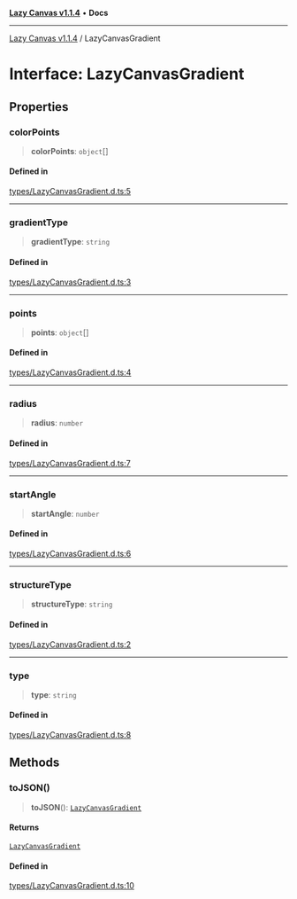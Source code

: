 [**Lazy Canvas v1.1.4**](../README.md) • **Docs**

***

[Lazy Canvas v1.1.4](../globals.md) / LazyCanvasGradient

# Interface: LazyCanvasGradient

## Properties

### colorPoints

> **colorPoints**: `object`[]

#### Defined in

[types/LazyCanvasGradient.d.ts:5](https://github.com/hitomihiumi/lazy-canvas-ts/blob/2f56b7524690b04d018a0bb1b24e9f83eddf6fcf/src/types/LazyCanvasGradient.d.ts#L5)

***

### gradientType

> **gradientType**: `string`

#### Defined in

[types/LazyCanvasGradient.d.ts:3](https://github.com/hitomihiumi/lazy-canvas-ts/blob/2f56b7524690b04d018a0bb1b24e9f83eddf6fcf/src/types/LazyCanvasGradient.d.ts#L3)

***

### points

> **points**: `object`[]

#### Defined in

[types/LazyCanvasGradient.d.ts:4](https://github.com/hitomihiumi/lazy-canvas-ts/blob/2f56b7524690b04d018a0bb1b24e9f83eddf6fcf/src/types/LazyCanvasGradient.d.ts#L4)

***

### radius

> **radius**: `number`

#### Defined in

[types/LazyCanvasGradient.d.ts:7](https://github.com/hitomihiumi/lazy-canvas-ts/blob/2f56b7524690b04d018a0bb1b24e9f83eddf6fcf/src/types/LazyCanvasGradient.d.ts#L7)

***

### startAngle

> **startAngle**: `number`

#### Defined in

[types/LazyCanvasGradient.d.ts:6](https://github.com/hitomihiumi/lazy-canvas-ts/blob/2f56b7524690b04d018a0bb1b24e9f83eddf6fcf/src/types/LazyCanvasGradient.d.ts#L6)

***

### structureType

> **structureType**: `string`

#### Defined in

[types/LazyCanvasGradient.d.ts:2](https://github.com/hitomihiumi/lazy-canvas-ts/blob/2f56b7524690b04d018a0bb1b24e9f83eddf6fcf/src/types/LazyCanvasGradient.d.ts#L2)

***

### type

> **type**: `string`

#### Defined in

[types/LazyCanvasGradient.d.ts:8](https://github.com/hitomihiumi/lazy-canvas-ts/blob/2f56b7524690b04d018a0bb1b24e9f83eddf6fcf/src/types/LazyCanvasGradient.d.ts#L8)

## Methods

### toJSON()

> **toJSON**(): [`LazyCanvasGradient`](LazyCanvasGradient.md)

#### Returns

[`LazyCanvasGradient`](LazyCanvasGradient.md)

#### Defined in

[types/LazyCanvasGradient.d.ts:10](https://github.com/hitomihiumi/lazy-canvas-ts/blob/2f56b7524690b04d018a0bb1b24e9f83eddf6fcf/src/types/LazyCanvasGradient.d.ts#L10)
